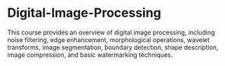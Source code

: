 # Digital-Image-Processing
This course provides an overview of digital image processing, including noise filtering, edge enhancement, morphological operations, wavelet transforms, image segmentation, boundary detection, shape description, image compression, and basic watermarking techniques.
